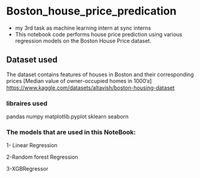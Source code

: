 # Boston_house_price_predication
- my 3rd task as machine learning intern at sync interns
- This notebook code performs house price prediction using various regression models on the Boston House Price dataset.


## Dataset used 
The dataset contains features of houses in Boston and their corresponding prices [Median value of owner-occupied homes in  1000′𝑠]
https://www.kaggle.com/datasets/altavish/boston-housing-dataset


### libraires used 
 pandas 
 numpy
 matplotlib.pyplot
 sklearn
 seaborn

 
 ### The models that are used in this NoteBook:
 1- Linear Regression
 
 2-Random forest Regression
 
 3-XGBRegressor
